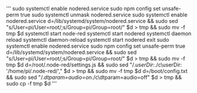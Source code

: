 '''
sudo systemctl enable nodered.service
sudo npm config set unsafe-perm true
sudo systemctl unmask nodered.service
sudo systemctl enable nodered.service
d=/lib/systemd/system/nodered.service && sudo sed "s/User=pi/User=root/;s/Group=pi/Group=root/" $d > tmp && sudo mv -f tmp $d
systemctl start node-red
systemctl start nodered
systemctl daemon reload
systemctl daemon-reload
systemctl start nodered
exit
sudo systemctl enable nodered.service
sudo npm config set unsafe-perm true
d=/lib/systemd/system/nodered.service && sudo sed "s/User=pi/User=root/;s/Group=pi/Group=root/" $d > tmp && sudo mv -f tmp $d
d=/root/.node-red/settings.js && sudo sed "/.*userDir:*./c\userDir: '\/home\/pi\/.node-red\/'," $d > tmp && sudo mv -f tmp $d
d=/boot/config.txt && sudo sed "/.*dtparam=audio=on*./c\dtparam=audio=off" $d > tmp && sudo cp -f tmp $d
'''